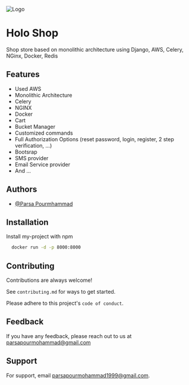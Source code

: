 ![Logo](https://user-images.githubusercontent.com/56755478/169651464-b40cbd38-a06a-442f-9620-0bcbabfa31a2.png)


# Holo Shop

Shop store based on monolithic architecture using Django, AWS, Celery, NGinx, Docker, Redis


## Features

- Used AWS
- Monolithic Architecture
- Celery 
- NGINX
- Docker
- Cart
- Bucket Manager
- Customized commands
- Full Authorization Options (reset password, login, register, 2 step verification, ...)
- Bootsrap
- SMS provider
- Email Service provider
- And ...


## Authors

- [@Parsa Pourmhammad](https://github.com/Legopapurida)


## Installation

Install my-project with npm

```bash
  docker run -d -p 8000:8000
```
    
## Contributing

Contributions are always welcome!

See `contributing.md` for ways to get started.

Please adhere to this project's `code of conduct`.


## Feedback

If you have any feedback, please reach out to us at parsapourmohammad@gmail.com


## Support

For support, email parsapourmohammad1999@gmail.com.

